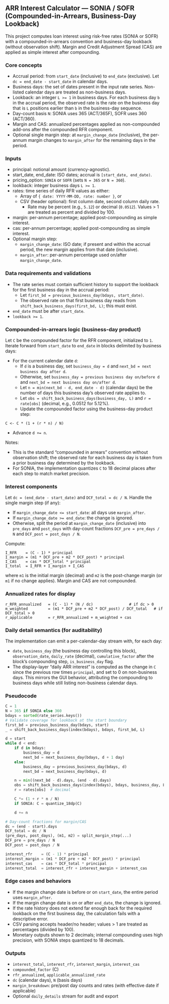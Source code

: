 ## ARR Interest Calculator — SONIA / SOFR (Compounded-in-Arrears, Business-Day Lookback)

This project computes loan interest using risk-free rates (SONIA or SOFR) with a compounded-in-arrears convention and business-day lookback (without observation shift). Margin and Credit Adjustment Spread (CAS) are applied as simple interest after compounding.

### Core concepts
- Accrual period: from `start_date` (inclusive) to `end_date` (exclusive). Let `dc = end_date - start_date` in calendar days.
- Business days: the set of dates present in the input rate series. Non-listed calendar days are treated as non-business days.
- Lookback: an integer `L >= 1` in business days. For each business day `b` in the accrual period, the observed rate is the rate on the business day that is `L` positions earlier than `b` in the business-day sequence.
- Day-count basis `N`: SONIA uses 365 (ACT/365F), SOFR uses 360 (ACT/360).
- Margin and CAS: annualized percentages applied as non-compounded add-ons after the compounded RFR component.
- Optional single margin step: at `margin_change_date` (inclusive), the per-annum margin changes to `margin_after` for the remaining days in the period.

### Inputs
- principal: notional amount (currency-agnostic).
- start_date, end_date: ISO dates; accrual is `[start_date, end_date)`.
- pricing_option: `SONIA` or `SOFR` (sets `N = 365` or `N = 360`).
- lookback: integer business days `L >= 1`.
- rates: time series of daily RFR values as either:
  - Array of `{ date: YYYY-MM-DD, rate: number }`, or
  - CSV (header optional): first column date, second column daily rate.
    - Rate may be percent (e.g., `5.12`) or decimal (`0.0512`). Values > 1 are treated as percent and divided by 100.
- margin: per-annum percentage; applied post-compounding as simple interest.
- cas: per-annum percentage; applied post-compounding as simple interest.
- Optional margin step:
  - `margin_change_date`: ISO date; if present and within the accrual period, the new margin applies from that date (inclusive).
  - `margin_after`: per-annum percentage used on/after `margin_change_date`.

### Data requirements and validations
- The rate series must contain sufficient history to support the lookback for the first business day in the accrual period:
  - Let `first_bd = previous_business_day(bdays, start_date)`.
  - The observed rate on that first business day reads from `shift_back_business_days(first_bd, L)`; this must exist.
- `end_date` must be after `start_date`.
- `lookback >= 1`.

### Compounded-in-arrears logic (business-day product)
Let `C` be the compounded factor for the RFR component, initialized to `1`. Iterate forward from `start_date` to `end_date` in blocks delimited by business days:

- For the current calendar date `d`:
  - If `d` is a business day, set `business_day = d` and `next_bd = next business day after d`.
  - Otherwise, set `business_day = previous business day on/before d` and `next_bd = next business day on/after d`.
  - Let `n = min(next_bd - d, end_date - d)` (calendar days) be the number of days this business day’s observed rate applies to.
  - Let `obs = shift_back_business_days(business_day, L)` and `r = rate[obs]` (decimal, e.g., 0.0512 for 5.12%).
  - Update the compounded factor using the business-day product step:

```
C <- C * (1 + (r * n) / N)
```

  - Advance `d += n`.

Notes:
- This is the standard “compounded in arrears” convention without observation shift; the observed rate for each business day is taken from a prior business day determined by the lookback.
- For SONIA, the implementation quantizes `C` to 18 decimal places after each step to match market precision.

### Interest components
Let `dc = (end_date - start_date)` and `DCF_total = dc / N`.
Handle the single margin step (if any):
- If `margin_change_date <= start_date`: all days use `margin_after`.
- If `margin_change_date >= end_date`: the change is ignored.
- Otherwise, split the period at `margin_change_date` (inclusive) into `pre_days` and `post_days` with day-count fractions `DCF_pre = pre_days / N` and `DCF_post = post_days / N`.

Compute:

```
I_RFR    = (C - 1) * principal
I_margin = (m1 * DCF_pre + m2 * DCF_post) * principal
I_CAS    = cas * DCF_total * principal
I_total  = I_RFR + I_margin + I_CAS
```

where `m1` is the initial margin (decimal) and `m2` is the post-change margin (or `m1` if no change applies). Margin and CAS are not compounded.

### Annualized rates for display
```
r_RFR_annualized   = (C - 1) * (N / dc)                # if dc > 0
m_weighted         = (m1 * DCF_pre + m2 * DCF_post) / DCF_total   # if DCF_total > 0
r_applicable       = r_RFR_annualized + m_weighted + cas
```

### Daily detail semantics (for auditability)
The implementation can emit a per-calendar-day stream with, for each day:
- `date`, `business_day` (the business day controlling this block), `observation_date`, `daily_rate` (decimal), `cumulative_factor` after the block’s compounding step, `is_business_day` flag.
- The display-layer “daily ARR interest” is computed as the change in `C` since the previous row times `principal`, and set to 0 on non-business days. This mirrors the GUI behavior, attributing the compounding to business days while still listing non-business calendar days.

### Pseudocode
```python
C = 1
N = 365 if SONIA else 360
bdays = sorted(rate_series.keys())
# Validate coverage for lookback at the start boundary
first_bd = previous_business_day(bdays, start)
_ = shift_back_business_days(index(bdays), bdays, first_bd, L)

d = start
while d < end:
    if d in bdays:
        business_day = d
        next_bd = next_business_day(bdays, d + 1 day)
    else:
        business_day = previous_business_day(bdays, d)
        next_bd = next_business_day(bdays, d)

    n = min((next_bd - d).days, (end - d).days)
    obs = shift_back_business_days(index(bdays), bdays, business_day, L)
    r = rates[obs]  # decimal

    C *= (1 + r * n / N)
    if SONIA: C = quantize_18dp(C)

    d += n

# Day-count fractions for margin/CAS
dc = (end - start).days
DCF_total = dc / N
(pre_days, post_days), (m1, m2) = split_margin_step(...)
DCF_pre = pre_days / N
DCF_post = post_days / N

interest_rfr    = (C - 1) * principal
interest_margin = (m1 * DCF_pre + m2 * DCF_post) * principal
interest_cas    = cas * DCF_total * principal
interest_total  = interest_rfr + interest_margin + interest_cas
```

### Edge cases and behaviors
- If the margin change date is before or on `start_date`, the entire period uses `margin_after`.
- If the margin change date is on or after `end_date`, the change is ignored.
- If the rate history does not extend far enough back for the required lookback on the first business day, the calculation fails with a descriptive error.
- CSV parsing accepts header/no header; values > 1 are treated as percentages (divided by 100).
- Monetary outputs shown to 2 decimals; internal compounding uses high precision, with SONIA steps quantized to 18 decimals.

### Outputs
- `interest_total`, `interest_rfr`, `interest_margin`, `interest_cas`
- `compounded_factor` (C)
- `rfr_annualized`, `applicable_annualized_rate`
- `dc` (calendar days), `N` (basis days)
- `margin_breakdown`: pre/post day counts and rates (with effective date if applicable)
- Optional `daily_details` stream for audit and export
